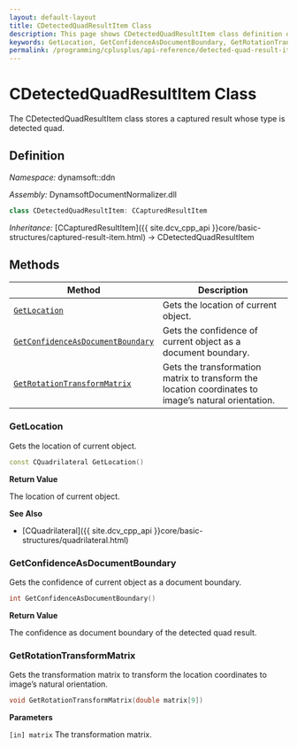 ```yaml
---
layout: default-layout
title: CDetectedQuadResultItem Class
description: This page shows CDetectedQuadResultItem class definition of Dynamsoft Document Normalizer SDK C++ Edition.
keywords: GetLocation, GetConfidenceAsDocumentBoundary, GetRotationTransformMatrix, CDetectedQuadResultItem, api reference
permalink: /programming/cplusplus/api-reference/detected-quad-result-item.html
---
```


# CDetectedQuadResultItem Class

The CDetectedQuadResultItem class stores a captured result whose type is detected quad.

## Definition

*Namespace:* dynamsoft::ddn

*Assembly:* DynamsoftDocumentNormalizer.dll

```cpp
class CDetectedQuadResultItem: CCapturedResultItem
```

*Inheritance:* [CCapturedResultItem]({{ site.dcv_cpp_api }}core/basic-structures/captured-result-item.html) -> CDetectedQuadResultItem

## Methods

| Method | Description |
|--------|-------------|
| [`GetLocation`](#getlocation) | Gets the location of current object. |
| [`GetConfidenceAsDocumentBoundary`](#getconfidenceasdocumentboundary) | Gets the confidence of current object as a document boundary. |
| [`GetRotationTransformMatrix`](#getrotationtransformmatrix) | Gets the transformation matrix to transform the location coordinates to image’s natural orientation. |

### GetLocation

Gets the location of current object.

```cpp
const CQuadrilateral GetLocation() 
```

**Return Value**

The location of current object.

**See Also**

* [CQuadrilateral]({{ site.dcv_cpp_api }}core/basic-structures/quadrilateral.html)

### GetConfidenceAsDocumentBoundary

Gets the confidence of current object as a document boundary.

```cpp
int GetConfidenceAsDocumentBoundary() 
```

**Return Value**

The confidence as document boundary of the detected quad result.

### GetRotationTransformMatrix

Gets the transformation matrix to transform the location coordinates to image’s natural orientation.

```cpp
void GetRotationTransformMatrix(double matrix[9]) 
```

**Parameters**

`[in] matrix` The transformation matrix.
